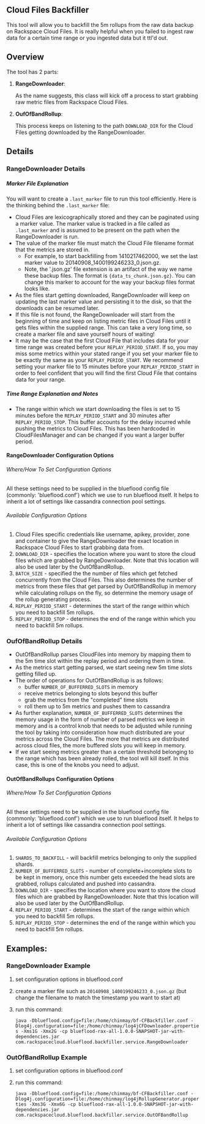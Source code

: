 ## Cloud Files Backfiller

This tool will allow you to backfill the 5m rollups from the raw data backup on Rackspace Cloud Files. It is really helpful when you failed to ingest raw data for a certain time
range or you ingested data but it ttl'd out.

## Overview

The tool has 2 parts:

1. **RangeDownloader**: 
 
	As the name suggests, this class will kick off a process to start grabbing raw metric files from Rackspace Cloud Files. 

1. **OufOfBandRollup**: 

   This process keeps on listening to the path `DOWNLOAD_DIR` for the Cloud Files getting downloaded by the RangeDownloader.

## Details

### RangeDownloader Details
 
##### Marker File Explanation

You will want to create a `.last_marker` file to run this tool efficiently.  Here is the thinking behind the `.last_marker` file:

   * Cloud Files are lexicographically stored and they can be paginated using a marker value. The marker value is tracked in a file called as `.last_marker` and is assumed to be present on the path when the RangeDownloader is run.
   * The value of the marker file must match the Cloud File filename format that the metrics are stored in.
      * For example, to start backfilling from
1410217462000, we set the last marker value to 20140908_1400199246233_0.json.gz.
      * Note, the '.json.gz' file extension is an artifact of the way we name these backup files.  The format is `{data_ts_chunk.json.gz}`.  You can change this marker to account for the way your backup files format looks like.
   * As the files start getting downloaded, RangeDownloader will keep on updating the last marker value and persisting it to the disk, so that the downloads can be resumed later.
   * If this file is not found, the RangeDownloader will start from the beginning of time and keep on listing metric files in Cloud Files until it gets files within the supplied range.  This can take a very long time, so create a marker file and save yourself hours of waiting!
   * It may be the case that the first Cloud File that includes data for your time range was created before your `REPLAY_PERIOD_START`.  If so, you may miss some metrics within your stated range if you set your marker file to be exactly the same as your `REPLAY_PERIOD_START`.  We recommend setting your marker file to 15 minutes before your `REPLAY_PERIOD_START` in order to feel confident that you will find the first Cloud File that contains data for your range.
      
##### Time Range Explanation and Notes

   * The range within which we start downloading the files is set to 15 minutes before the `REPLAY_PERIOD_START` and 30 minutes after `REPLAY_PERIOD_STOP`. This buffer accounts for the delay incurred while pushing the metrics to Cloud Files. This has been hardcoded in CloudFilesManager and can be changed if you want a larger buffer period.

#### RangeDownloader Configuration Options

###### Where/How To Set Configuration Options

All these settings need to be supplied in the blueflood config file (commonly: 'blueflood.conf') which we use to run blueflood itself.  It helps to inherit a lot of settings like cassandra connection pool settings.

###### Available Configuration Options

   1. Cloud Files specific credentials like username, apikey, provider, zone and container to give the RangeDownloader the exact location in Rackspace Cloud Files to start grabbing data from.
   2. `DOWNLOAD_DIR` -  specifies the location where you want to store the cloud files which are grabbed by RangeDownloader. Note that this location will also be used later by the OutOfBandRollup.
   3. `BATCH_SIZE` - specified the the number of files which get fetched concurrently from the Cloud Files. This also determines the number of metrics from these files that get parsed by OutOfBandRollup in memory while calculating rollups on the fly, so determine the memory usage of the rollup generating process.
   4. `REPLAY_PERIOD_START` - determines the start of the range within which you need to backfill 5m rollups.
   5. `REPLAY_PERIOD_STOP` - determines the end of the range within which you need to backfill 5m rollups.


### OufOfBandRollup Details

   * OutOfBandRollup parses CloudFiles into memory by mapping them to the 5m time slot within the replay period and ordering them in time. 
   * As the metrics start getting parsed, we start seeing new 5m time slots getting filled up. 
   * The order of operations for OutOfBandRollup is as follows:
      * buffer `NUMBER_OF_BUFFERRED_SLOTS` in memory
      * receive metrics belonging to slots beyond this buffer
      * grab the metrics from the "completed" time slots
      * roll them up to 5m metrics and pushes them to cassandra 
   * As further explanation, `NUMBER_OF_BUFFERRED_SLOTS` determines the memory usage in the form of number of parsed metrics we keep in memory and is a control knob that needs to be adjusted while running the tool by taking into consideration how much distributed are your metrics across the Cloud Files.  The more that metrics are distributed across cloud files, the more buffered slots you will keep in memory.
   * If we start seeing metrics greater than a certain threshold belonging to the range which has been already rolled, the tool will kill itself. In this case, this is one of the knobs you need to adjust.

#### OutOfBandRollups Configuration Options

###### Where/How To Set Configuration Options

All these settings need to be supplied in the blueflood config file (commonly: 'blueflood.conf') which we use to run blueflood itself.  It helps to inherit a lot of settings like cassandra connection pool settings.

###### Available Configuration Options

   1. `SHARDS_TO_BACKFILL` - will backfill metrics belonging to only the supplied shards.
   2. `NUMBER_OF_BUFFERRED_SLOTS` - number of complete+incomplete slots to be kept in memory, once this number gets exceeded the head slots are grabbed, rollups calculated and pushed into cassandra.
   3. `DOWNLOAD_DIR` -  specifies the location where you want to store the cloud files which are grabbed by RangeDownloader. Note that       this location will also be used later by the OutOfBandRollup.
   4. `REPLAY_PERIOD_START` - determines the start of the range within which you need to backfill 5m rollups.
   5. `REPLAY_PERIOD_STOP` - determines the end of the range within which you need to backfill 5m rollups.

## Examples:

### RangeDownloader Example

1. set configuration options in blueflood.conf
1. create a marker file such as `20140908_1400199246233_0.json.gz` (but change the filename to match the timestamp you want to start at)
1. run this command:
  
   `java -Dblueflood.config=file:/home/chinmay/bf-CFBackfiller.conf -Dlog4j.configuration=file:/home/chinmay/log4jCFDownloader.properties -Xms1G -Xmx2G -cp blueflood-rax-all-1.0.0-SNAPSHOT-jar-with-dependencies.jar com.rackspacecloud.blueflood.backfiller.service.RangeDownloader`

### OutOfBandRollup Example

1. set configuration options in blueflood.conf
1. run this command:
 
   `java -Dblueflood.config=file:/home/chinmay/bf-CFBackfiller.conf -Dlog4j.configuration=file:/home/chinmay/log4jRollupGenerator.properties -Xms3G -Xmx6G -cp blueflood-rax-all-1.0.0-SNAPSHOT-jar-with-dependencies.jar com.rackspacecloud.blueflood.backfiller.service.OutOFBandRollup`

